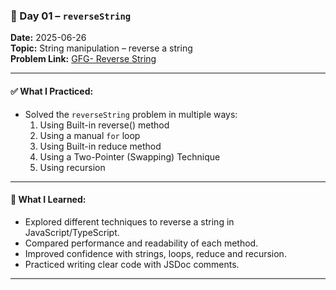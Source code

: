 ### 📅 Day 01 – `reverseString`

**Date:** 2025-06-26  
**Topic:** String manipulation – reverse a string  
**Problem Link:** [GFG- Reverse String](https:***.com)  

---

#### ✅ What I Practiced:
- Solved the `reverseString` problem in multiple ways:
  1. Using Built-in reverse() method
  2. Using a manual `for` loop
  3. Using Built-in reduce method
  4. Using a Two-Pointer (Swapping) Technique
  5. Using recursion

---

#### 🧠 What I Learned:
- Explored different techniques to reverse a string in JavaScript/TypeScript.
- Compared performance and readability of each method.
- Improved confidence with strings, loops, reduce and recursion.
- Practiced writing clear code with JSDoc comments.

---